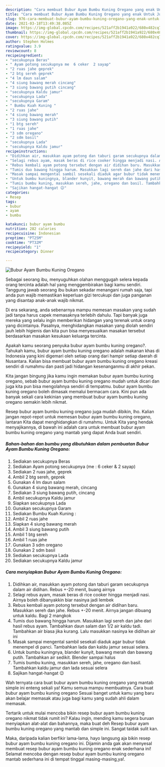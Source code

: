 ```yaml
---
description: "Cara membuat Bubur Ayam Bumbu Kuning Oregano yang enak Untuk Jualan"
title: "Cara membuat Bubur Ayam Bumbu Kuning Oregano yang enak Untuk Jualan"
slug: 976-cara-membuat-bubur-ayam-bumbu-kuning-oregano-yang-enak-untuk-jualan
date: 2021-03-18T13:49:38.085Z
image: https://img-global.cpcdn.com/recipes/521aff2b1941a922/680x482cq70/bubur-ayam-bumbu-kuning-oregano-foto-resep-utama.jpg
thumbnail: https://img-global.cpcdn.com/recipes/521aff2b1941a922/680x482cq70/bubur-ayam-bumbu-kuning-oregano-foto-resep-utama.jpg
cover: https://img-global.cpcdn.com/recipes/521aff2b1941a922/680x482cq70/bubur-ayam-bumbu-kuning-oregano-foto-resep-utama.jpg
author: Stephen Holmes
ratingvalue: 3.9
reviewcount: 8
recipeingredient:
- "secukupnya Beras"
- " Ayam potong secukupnya me  6 ceker  2 sayap"
- "2 ruas jahe geprek"
- "2 btg sereh geprek"
- "4 lm daun salam"
- "4 siung bawang merah cincang"
- "3 siung bawang putih cincang"
- "secukupnya Kaldu jamur"
- "secukupnya Lada"
- "secukupnya Garam"
- " Bumbu Kuah Kuning "
- "2 ruas jahe"
- "4 siung bawang merah"
- "3 siung bawang putih"
- "1 btg sereh"
- "1 ruas jahe"
- "3 sdm oregano"
- "2 sdm basil"
- "secukupnya Lada"
- "secukupnya Kaldu jamur"
recipeinstructions:
- "Didihkan air, masukkan ayam potong dan taburi garam secukupnya dalam air didihan. Rebus +-20 menit, buang airnya"
- "Selagi rebus ayam, masak beras di rice cooker hingga menjadi nasi. Airnya boleh dibanyakkin biar nasinya jadi lembek"
- "Rebus kembali ayam potong tersebut dengan air didihan baru. Masukkan sereh dan jahe. Rebus +-20 menit. Airnya jangan dibuang untuk kaldu. Bagi 2 mangkok"
- "Tumis duo bawang hingga harum. Masukkan lagi sereh dan jahe dari hasil rebus ayam. Tambahkan daun salam dan 1/2 air kaldu tadi. Tambahkan air biasa jika kurang. Lalu masukkan nasinya ke didihan air ini"
- "Masak sampai mengental sambil sesekali diaduk agar bubur tidak menempel di panci. Tambahkan lada dan kaldu jamur sesuai selera."
- "Untuk bumbu kuningnya, blander kunyit, bawang merah dan bawang putih. Tambahkan air sedikit. Blender sampai halus"
- "Tumis bumbu kuning, masukkan sereh, jahe, oregano dan basil. Tambahkan kaldu jamur dan lada sesuai selera"
- "Sajikan hangat-hangat 😉"
categories:
- Resep
tags:
- bubur
- ayam
- bumbu

katakunci: bubur ayam bumbu 
nutrition: 282 calories
recipecuisine: Indonesian
preptime: "PT25M"
cooktime: "PT32M"
recipeyield: "1"
recipecategory: Dinner

---
```



![Bubur Ayam Bumbu Kuning Oregano](https://img-global.cpcdn.com/recipes/521aff2b1941a922/680x482cq70/bubur-ayam-bumbu-kuning-oregano-foto-resep-utama.jpg)

Sebagai seorang ibu, menyuguhkan olahan menggugah selera kepada orang tercinta adalah hal yang menggembirakan bagi kamu sendiri. Tanggung jawab seorang ibu bukan sekadar menangani rumah saja, tapi anda pun wajib memastikan keperluan gizi tercukupi dan juga panganan yang disantap anak-anak wajib nikmat.

Di era  sekarang, anda sebenarnya mampu memesan masakan yang sudah jadi tanpa harus capek memasaknya terlebih dahulu. Tapi banyak juga mereka yang selalu ingin memberikan hidangan yang terenak untuk orang yang dicintainya. Pasalnya, menghidangkan masakan yang diolah sendiri jauh lebih higienis dan kita pun bisa menyesuaikan masakan tersebut berdasarkan masakan kesukaan keluarga tercinta. 



Apakah kamu seorang penyuka bubur ayam bumbu kuning oregano?. Tahukah kamu, bubur ayam bumbu kuning oregano adalah makanan khas di Indonesia yang kini digemari oleh setiap orang dari hampir setiap daerah di Nusantara. Kalian bisa membuat bubur ayam bumbu kuning oregano kreasi sendiri di rumahmu dan pasti jadi hidangan kesenanganmu di akhir pekan.

Kita jangan bingung jika kamu ingin memakan bubur ayam bumbu kuning oregano, sebab bubur ayam bumbu kuning oregano mudah untuk dicari dan juga kita pun bisa mengolahnya sendiri di tempatmu. bubur ayam bumbu kuning oregano boleh dimasak memalui bermacam cara. Kini pun ada banyak sekali cara kekinian yang membuat bubur ayam bumbu kuning oregano semakin lebih nikmat.

Resep bubur ayam bumbu kuning oregano juga mudah dibikin, lho. Kalian jangan repot-repot untuk memesan bubur ayam bumbu kuning oregano, lantaran Kita dapat menghidangkan di rumahmu. Untuk Kita yang hendak menyajikannya, di bawah ini adalah cara untuk membuat bubur ayam bumbu kuning oregano yang mantab yang dapat Anda buat sendiri.

<!--inarticleads1-->

##### Bahan-bahan dan bumbu yang dibutuhkan dalam pembuatan Bubur Ayam Bumbu Kuning Oregano:

1. Sediakan secukupnya Beras
1. Sediakan  Ayam potong secukupnya (me : 6 ceker &amp; 2 sayap)
1. Sediakan 2 ruas jahe, geprek
1. Ambil 2 btg sereh, geprek
1. Gunakan 4 lm daun salam
1. Gunakan 4 siung bawang merah, cincang
1. Sediakan 3 siung bawang putih, cincang
1. Ambil secukupnya Kaldu jamur
1. Siapkan secukupnya Lada
1. Gunakan secukupnya Garam
1. Sediakan  Bumbu Kuah Kuning :
1. Ambil 2 ruas jahe
1. Siapkan 4 siung bawang merah
1. Ambil 3 siung bawang putih
1. Ambil 1 btg sereh
1. Ambil 1 ruas jahe
1. Gunakan 3 sdm oregano
1. Gunakan 2 sdm basil
1. Sediakan secukupnya Lada
1. Sediakan secukupnya Kaldu jamur




<!--inarticleads2-->

##### Cara menyiapkan Bubur Ayam Bumbu Kuning Oregano:

1. Didihkan air, masukkan ayam potong dan taburi garam secukupnya dalam air didihan. Rebus +-20 menit, buang airnya
1. Selagi rebus ayam, masak beras di rice cooker hingga menjadi nasi. Airnya boleh dibanyakkin biar nasinya jadi lembek
1. Rebus kembali ayam potong tersebut dengan air didihan baru. Masukkan sereh dan jahe. Rebus +-20 menit. Airnya jangan dibuang untuk kaldu. Bagi 2 mangkok
1. Tumis duo bawang hingga harum. Masukkan lagi sereh dan jahe dari hasil rebus ayam. Tambahkan daun salam dan 1/2 air kaldu tadi. Tambahkan air biasa jika kurang. Lalu masukkan nasinya ke didihan air ini
1. Masak sampai mengental sambil sesekali diaduk agar bubur tidak menempel di panci. Tambahkan lada dan kaldu jamur sesuai selera.
1. Untuk bumbu kuningnya, blander kunyit, bawang merah dan bawang putih. Tambahkan air sedikit. Blender sampai halus
1. Tumis bumbu kuning, masukkan sereh, jahe, oregano dan basil. Tambahkan kaldu jamur dan lada sesuai selera
1. Sajikan hangat-hangat 😉




Wah ternyata cara buat bubur ayam bumbu kuning oregano yang mantab simple ini enteng sekali ya! Kamu semua mampu membuatnya. Cara buat bubur ayam bumbu kuning oregano Sesuai banget untuk kamu yang baru akan belajar memasak atau juga bagi kamu yang sudah ahli dalam memasak.

Tertarik untuk mulai mencoba bikin resep bubur ayam bumbu kuning oregano nikmat tidak rumit ini? Kalau ingin, mending kamu segera buruan menyiapkan alat-alat dan bahannya, maka buat deh Resep bubur ayam bumbu kuning oregano yang mantab dan simple ini. Sangat taidak sulit kan. 

Maka, daripada kalian berfikir lama-lama, hayo langsung aja bikin resep bubur ayam bumbu kuning oregano ini. Dijamin anda gak akan menyesal membuat resep bubur ayam bumbu kuning oregano enak sederhana ini! Selamat mencoba dengan resep bubur ayam bumbu kuning oregano mantab sederhana ini di tempat tinggal masing-masing,ya!.

